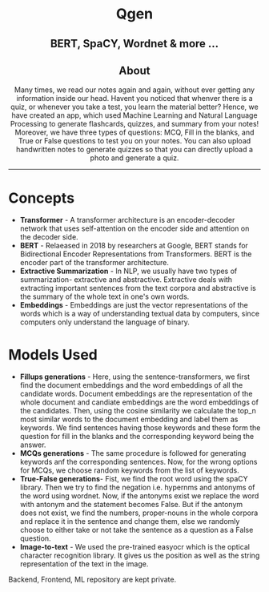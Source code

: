 <h1 align = 'center'> Qgen </h1>
<h2 align='center'>BERT, SpaCY, Wordnet & more ...</h2>

<h2 align='center'> About </h2>
<p align='center'>
Many times, we read our notes again and again, without ever getting any information inside our head. Havent you noticed that whenver there is a quiz, or whenever you take a test, you learn the material better? Hence, we have created an app, which used Machine Learning and Natural Language Processing to generate flashcards, quizzes, and summary from your notes! Moreover, we have three types of questions: MCQ, Fill in the blanks, and True or False questions to test you on your notes.
You can also upload handwritten notes to generate quizzes so that you can directly upload a photo and generate a quiz.
</p>

-----------------------------------

# Concepts

* **Transformer** - A transformer architecture is an encoder-decoder network that uses self-attention on the encoder side and attention on the decoder side.
* **BERT** - Relaeased in 2018 by researchers at Google, BERT stands for Bidirectional Encoder Representations from Transformers. BERT is the encoder part of the transformer architecture. 
* **Extractive Summarization** - In NLP, we usually have two types of summarization- extractive and abstractive. Extractive deals with extracting important sentences from the text corpora and abstractive is the summary of the whole text in one's own words.
* **Embeddings** - Embeddings are just the vector representations of the words which is a way of understanding textual data by computers, since computers only understand the language of binary. 

# Models Used

* **Fillups generations** - Here, using the sentence-transformers, we first find the document embeddings and the word embeddings of all the candidate words. Document embeddings are the representation of the whole document and candiate embeddings are the word embeddings of the candidates. Then, using the cosine similarity we calculate the top_n most similar words to the document embedding and label them as keywords. We find sentences having those keywords and these form the question for fill in the blanks and the corresponding keyword being the answer.
* **MCQs generations** - The same procedure is followed for generating keywords anf the corresponding sentences. Now, for the wrong options for MCQs, we choose random keywords from the list of keywords. 
* **True-False generations**- Fist, we find the root word using the spaCY library. Then we try to find the negation i.e. hypernms and antonyms of the word using wordnet. Now, if the antonyms exist we replace the word with antonym and the statement becomes False. But if the antonym does not exist, we find the numbers, proper-nouns in the whole corpora and replace it in the sentence and change them, else we randomly choose to either take or not take the sentence as a question as a False question.
* **Image-to-text** - We used the pre-trained easyocr which is the optical character recognition library. It gives us the position as well as the string representation of the text in the image.

Backend, Frontend, ML repository are kept private. 
